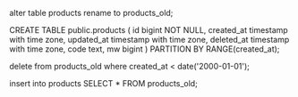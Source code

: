 alter table products rename to products_old;



CREATE TABLE public.products (
    id bigint NOT NULL,
    created_at timestamp with time zone,
    updated_at timestamp with time zone,
    deleted_at timestamp with time zone,
    code text,
    mw bigint
)
PARTITION BY RANGE(created_at);

delete from products_old where created_at < date('2000-01-01');

insert into products SELECT * FROM products_old;